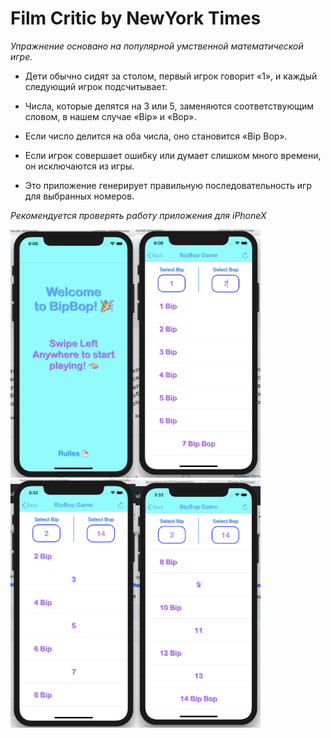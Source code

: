 # Film Critic by NewYork Times

*Упражнение основано на популярной умственной математической игре.*

* Дети обычно сидят за столом, первый игрок говорит «1», и каждый следующий игрок подсчитывает.
* Числа, которые делятся на 3 или 5, заменяются соответствующим словом, в нашем случае «Bip» и «Bop».
* Если число делится на оба числа, оно становится «Bip Bop».
* Если игрок совершает ошибку или думает слишком много времени, он исключаются из игры.

* Это приложение генерирует правильную последовательность игр для выбранных номеров.

*Рекомендуется проверять работу приложения для iPhoneX*

<img width="200" alt="portfolio_view" src="https://github.com/KonstantinSt77/BipBopGame_Swift_ObjC/blob/master/bip.png"><img width="200" alt="portfolio_view" src="https://github.com/KonstantinSt77/BipBopGame_Swift_ObjC/blob/master/bip1.png"><img width="200" alt="portfolio_view" src="https://github.com/KonstantinSt77/BipBopGame_Swift_ObjC/blob/master/bip2.png"><img width="200" alt="portfolio_view" src="https://github.com/KonstantinSt77/BipBopGame_Swift_ObjC/blob/master/bip3.png">




